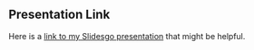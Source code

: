 ## Presentation Link

Here is a [link to my Slidesgo presentation](https://slidesgo.com/editor/share/9cb14698-86f6-4c86-b818-2f7ca3f19be8#rs=link) that might be helpful.
